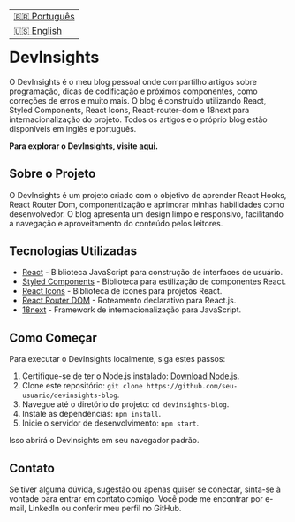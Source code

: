 <table align="right">
  <tr>
    <td>
      <a href="readme-pt.md">🇧🇷 Português</a>
    </td>
  </tr>
  <tr>
    <td>
      <a href="README.md">🇺🇸 English</a>
    </td>
  </tr>
</table>

<br>

# DevInsights

O DevInsights é o meu blog pessoal onde compartilho artigos sobre programação, dicas de codificação e próximos componentes, como correções de erros e muito mais. O blog é construído utilizando React, Styled Components, React Icons, React-router-dom e 18next para internacionalização do projeto. Todos os artigos e o próprio blog estão disponíveis em inglês e português.

**Para explorar o DevInsights, visite [aqui](https://dev-insights-self.vercel.app/).**

## Sobre o Projeto

O DevInsights é um projeto criado com o objetivo de aprender React Hooks, React Router Dom, componentização e aprimorar minhas habilidades como desenvolvedor. O blog apresenta um design limpo e responsivo, facilitando a navegação e aproveitamento do conteúdo pelos leitores.

## Tecnologias Utilizadas

- [React](https://reactjs.org/) - Biblioteca JavaScript para construção de interfaces de usuário.
- [Styled Components](https://styled-components.com/) - Biblioteca para estilização de componentes React.
- [React Icons](https://react-icons.github.io/react-icons/) - Biblioteca de ícones para projetos React.
- [React Router DOM](https://reactrouter.com/web/guides/quick-start) - Roteamento declarativo para React.js.
- [18next](https://www.i18next.com/) - Framework de internacionalização para JavaScript.

## Como Começar

Para executar o DevInsights localmente, siga estes passos:

1. Certifique-se de ter o Node.js instalado: [Download Node.js](https://nodejs.org/).
2. Clone este repositório: `git clone https://github.com/seu-usuario/devinsights-blog`.
3. Navegue até o diretório do projeto: `cd devinsights-blog`.
4. Instale as dependências: `npm install`.
5. Inicie o servidor de desenvolvimento: `npm start`.

Isso abrirá o DevInsights em seu navegador padrão.

## Contato

Se tiver alguma dúvida, sugestão ou apenas quiser se conectar, sinta-se à vontade para entrar em contato comigo. Você pode me encontrar por e-mail, LinkedIn ou conferir meu perfil no GitHub.